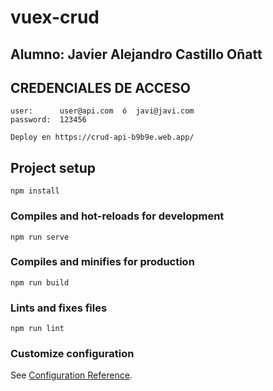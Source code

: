 # vuex-crud

## Alumno: Javier Alejandro Castillo Oñatt

## CREDENCIALES DE ACCESO
```
user:      user@api.com  ó  javi@javi.com
password:  123456

Deploy en https://crud-api-b9b9e.web.app/
```

## Project setup
```
npm install
```

### Compiles and hot-reloads for development
```
npm run serve
```

### Compiles and minifies for production
```
npm run build
```

### Lints and fixes files
```
npm run lint
```

### Customize configuration
See [Configuration Reference](https://cli.vuejs.org/config/).
